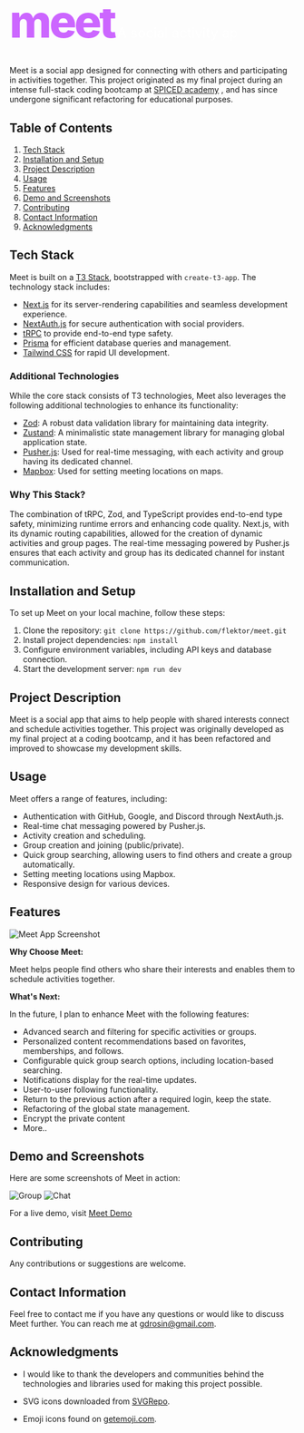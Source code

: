 <svg width="400" height="60" xmlns="http://www.w3.org/2000/svg">
<a xlink:href="https://meet-demo.vercel.app/">
 <text x="0" y="50" font-size="5rem" fill="#cc66ff" style="font-weight: 800; letter-spacing: -0.05em">
      meet
</text>
</a>
<text x="190" y="50" font-size="24" fill="#fff">A social activity app</text>
</svg>

#

Meet is a social app designed for connecting with others and participating in activities together. This project originated as my final project during an intense full-stack coding bootcamp at [SPICED academy](https://www.spiced-academy.com/en) , and has since undergone significant refactoring for educational purposes.

## Table of Contents

1. [Tech Stack](#tech-stack)
2. [Installation and Setup](#installation-and-setup)
3. [Project Description](#project-description)
4. [Usage](#usage)
5. [Features](#features)
6. [Demo and Screenshots](#demo-and-screenshots)
7. [Contributing](#contributing)
8. [Contact Information](#contact-information)
9. [Acknowledgments](#acknowledgments)

## Tech Stack

Meet is built on a [T3 Stack](https://create.t3.gg/), bootstrapped with `create-t3-app`. The technology stack includes:

- [Next.js](https://nextjs.org) for its server-rendering capabilities and seamless development experience.
- [NextAuth.js](https://next-auth.js.org) for secure authentication with social providers.
- [tRPC](https://trpc.io) to provide end-to-end type safety.
- [Prisma](https://prisma.io) for efficient database queries and management.
- [Tailwind CSS](https://tailwindcss.com) for rapid UI development.

### Additional Technologies

While the core stack consists of T3 technologies, Meet also leverages the following additional technologies to enhance its functionality:

- [Zod](https://github.com/colinhacks/zod): A robust data validation library for maintaining data integrity.
- [Zustand](https://zustand-demo.pmnd.rs/): A minimalistic state management library for managing global application state.
- [Pusher.js](https://pusher.com/): Used for real-time messaging, with each activity and group having its dedicated channel.
- [Mapbox](https://www.mapbox.com): Used for setting meeting locations on maps.

### Why This Stack?

The combination of tRPC, Zod, and TypeScript provides end-to-end type safety, minimizing runtime errors and enhancing code quality. Next.js, with its dynamic routing capabilities, allowed for the creation of dynamic activities and group pages. The real-time messaging powered by Pusher.js ensures that each activity and group has its dedicated channel for instant communication.

## Installation and Setup

To set up Meet on your local machine, follow these steps:

1. Clone the repository: `git clone https://github.com/flektor/meet.git`
2. Install project dependencies: `npm install`
3. Configure environment variables, including API keys and database connection.
4. Start the development server: `npm run dev`

## Project Description

Meet is a social app that aims to help people with shared interests connect and schedule activities together. This project was originally developed as my final project at a coding bootcamp, and it has been refactored and improved to showcase my development skills.

## Usage

Meet offers a range of features, including:

- Authentication with GitHub, Google, and Discord through NextAuth.js.
- Real-time chat messaging powered by Pusher.js.
- Activity creation and scheduling.
- Group creation and joining (public/private).
- Quick group searching, allowing users to find others and create a group automatically.
- Setting meeting locations using Mapbox.
- Responsive design for various devices.

## Features

![Meet App Screenshot](./public/screenshots/activities.png)

**Why Choose Meet:**

Meet helps people find others who share their interests and enables them to schedule activities together.

**What's Next:**

In the future, I plan to enhance Meet with the following features:

- Advanced search and filtering for specific activities or groups.
- Personalized content recommendations based on favorites, memberships, and follows.
- Configurable quick group search options, including location-based searching.
- Notifications display for the real-time updates.
- User-to-user following functionality.
- Return to the previous action after a required login, keep the state.
- Refactoring of the global state management.
- Encrypt the private content
- More..

## Demo and Screenshots

Here are some screenshots of Meet in action:

![Group](./public/screenshots/group.png)
![Chat](./public/screenshots/group_chat.png)

For a live demo, visit [Meet Demo](https://meet-demo.vercel.app)

## Contributing

Any contributions or suggestions are welcome.

<!-- If you'd like to contribute to Meet, please follow our [Contribution Guidelines](link-to-contribution-guidelines.md).

## License

Meet is released under the [MIT License](link-to-license.md). -->

## Contact Information

Feel free to contact me if you have any questions or would like to discuss Meet further. You can reach me at [gdrosin@gmail.com](mailto:gdrosin@gmail.com).

## Acknowledgments

- I would like to thank the developers and communities behind the technologies and libraries used for making this project possible.

- SVG icons downloaded from [SVGRepo](https://www.svgrepo.com/).

- Emoji icons found on [getemoji.com](https://www.getemoji.com/).
